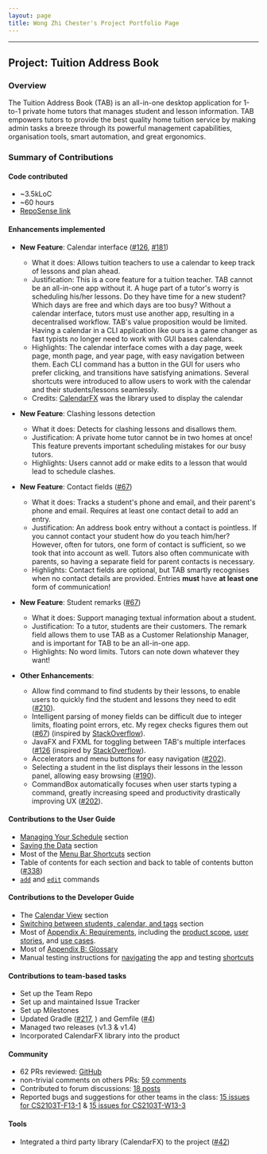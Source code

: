 ```yaml
---
layout: page
title: Wong Zhi Chester's Project Portfolio Page
---
```


------------------------------------------------------------------------------------------------------------------------

## Project: Tuition Address Book

### Overview

The Tuition Address Book (TAB) is an all-in-one desktop application for 1-to-1 private home tutors that manages student and lesson information.
TAB empowers tutors to provide the best quality home tuition service by making admin tasks a breeze through its powerful management capabilities, organisation tools, smart automation, and great ergonomics.

### Summary of Contributions

#### Code contributed

* ~3.5kLoC 
* ~60 hours 
* [RepoSense link](https://nus-cs2103-ay2122s1.github.io/tp-dashboard/?search=chester&sort=groupTitle&sortWithin=title&timeframe=commit&mergegroup=&groupSelect=groupByRepos&breakdown=true&checkedFileTypes=docs~functional-code~test-code~other&since=2021-09-17&tabOpen=true&tabAuthor=Chesterwongz&tabRepo=AY2122S1-CS2103T-F13-3%2Ftp%5Bmaster%5D&authorshipIsMergeGroup=false&authorshipFileTypes=docs~functional-code~test-code~other&authorshipIsBinaryFileTypeChecked=false&tabType=authorship)

#### Enhancements implemented

* **New Feature**: Calendar interface ([#126](https://github.com/AY2122S1-CS2103T-F13-3/tp/pull/126), [#181](https://github.com/AY2122S1-CS2103T-F13-3/tp/pull/181))
  * What it does: Allows tuition teachers to use a calendar to keep track of lessons and plan ahead.
  * Justification: This is a core feature for a tuition teacher. TAB cannot be an all-in-one app without it. 
    A huge part of a tutor's worry is scheduling his/her lessons. Do they have time for a new student? Which days are free and which days are too busy?
    Without a calendar interface, tutors must use another app, resulting in a decentralised workflow. TAB's value proposition would be limited.
    Having a calendar in a CLI application like ours is a game changer as fast typists no longer need to work with GUI bases calendars.
  * Highlights: The calendar interface comes with a day page, week page, month page, and year page, with easy navigation between them.
    Each CLI command has a button in the GUI for users who prefer clicking, and transitions have satisfying animations.
    Several shortcuts were introduced to allow users to work with the calendar and their students/lessons seamlessly.
  * Credits: [CalendarFX](https://github.com/dlsc-software-consulting-gmbh/CalendarFX) was the library used to display the calendar
  
* **New Feature**: Clashing lessons detection
  * What it does: Detects for clashing lessons and disallows them.
  * Justification: A private home tutor cannot be in two homes at once! This feature prevents important scheduling mistakes for our busy tutors. 
  * Highlights: Users cannot add or make edits to a lesson that would lead to schedule clashes.

* **New Feature**: Contact fields ([#67](https://github.com/AY2122S1-CS2103T-F13-3/tp/pull/67))
  * What it does: Tracks a student's phone and email, and their parent's phone and email. Requires at least one contact detail to add an entry.
  * Justification: An address book entry without a contact is pointless. If you cannot contact your student how do you teach him/her?
    However, often for tutors, one form of contact is sufficient, so we took that into account as well.
    Tutors also often communicate with parents, so having a separate field for parent contacts is necessary.
  * Highlights: Contact fields are optional, but TAB smartly recognises when no contact details are provided.
    Entries **must** have **at least one** form of communication!

* **New Feature**: Student remarks ([#67](https://github.com/AY2122S1-CS2103T-F13-3/tp/pull/19))
  * What it does: Support managing textual information about a student.
  * Justification: To a tutor, students are their customers. The remark field allows them to use TAB as a Customer Relationship Manager,
    and is important for TAB to be an all-in-one app.
  * Highlights: No word limits. Tutors can note down whatever they want!

* **Other Enhancements**:
  * Allow find command to find students by their lessons, to enable users to quickly find the student and lessons they need to edit ([#210](https://github.com/AY2122S1-CS2103T-F13-3/tp/pull/210)).
  * Intelligent parsing of money fields can be difficult due to integer limits, floating point errors, etc.
    My regex checks figures them out ([#67](https://github.com/AY2122S1-CS2103T-F13-3/tp/pull/67)) (inspired by [StackOverflow](https://stackoverflow.com/a/17867041)).
  * JavaFX and FXML for toggling between TAB's multiple interfaces ([#126](https://github.com/AY2122S1-CS2103T-F13-3/tp/pull/126) (inspired by [StackOverflow](https://stackoverflow.com/questions/16176701/switch-between-panes-in-javafx#:~:text=Replace%20just%20a%20specific%20pane,of%20the%20stack's%20child%20list.)).
  * Accelerators and menu buttons for easy navigation ([#202](https://github.com/AY2122S1-CS2103T-F13-3/tp/pull/202)).
  * Selecting a student in the list displays their lessons in the lesson panel, allowing easy browsing ([#190](https://github.com/AY2122S1-CS2103T-F13-3/tp/pull/190)).
  * CommandBox automatically focuses when user starts typing a command, greatly increasing speed and productivity drastically improving UX ([#202](https://github.com/AY2122S1-CS2103T-F13-3/tp/pull/202)).

<div style="page-break-after: always;"></div>

#### Contributions to the User Guide

* [Managing Your Schedule](../UserGuide.md#managing-your-schedule) section
* [Saving the Data](../UserGuide.md#saving-the-data) section
* Most of the [Menu Bar Shortcuts](../UserGuide.md#menu-bar-shortcuts) section
* Table of contents for each section and back to table of contents button ([#338](https://github.com/AY2122S1-CS2103T-F13-3/tp/pull/338))
* [`add`](../UserGuide.md#adding-a-student-add) and [`edit`](../UserGuide.md#editing-a-student-edit) commands

#### Contributions to the Developer Guide

* The [Calendar View](../DeveloperGuide.md#calendar-view) section
* [Switching between students, calendar, and tags](../DeveloperGuide.md#switching-between-students-calendar-and-tags) section
* Most of [Appendix A: Requirements](../DeveloperGuide.md#appendix-a-requirements), including the [product scope](../DeveloperGuide.md#product-scope), [user stories](../DeveloperGuide.md#user-stories), and [use cases](../DeveloperGuide.md#use-cases). 
* Most of [Appendix B: Glossary](../DeveloperGuide.md#appendix-b-glossary)
* Manual testing instructions for [navigating](../DeveloperGuide.md#navigation) the app and testing [shortcuts](../DeveloperGuide.md#shortcuts)

#### Contributions to team-based tasks

* Set up the Team Repo
* Set up and maintained Issue Tracker
* Set up Milestones
* Updated Gradle ([#217](https://github.com/AY2122S1-CS2103T-F13-3/tp/pull/217/files), ) and Gemfile ([#4](https://github.com/AY2122S1-CS2103T-F13-3/tp/pull/4/files))
* Managed two releases (v1.3 & v1.4)
* Incorporated CalendarFX library into the product

#### Community

* 62 PRs reviewed: [GitHub](https://github.com/AY2122S1-CS2103T-F13-3/tp/pulls?q=is%3Apr+is%3Aclosed+reviewed-by%3A%40me)
* non-trivial comments on others PRs: [59 comments](https://nus-cs2103-ay2122s1.github.io/dashboards/contents/tp-comments.html#43-wong-zhi-chester-chesterwongz-59-comments)
* Contributed to forum discussions: [18 posts](https://nus-cs2103-ay2122s1.github.io/dashboards/contents/forum-activities.html#24-wong-ster-chesterwongz-18-posts)
* Reported bugs and suggestions for other teams in the class: [15 issues for CS2103T-F13-1](https://github.com/AY2122S1-CS2103T-F13-1/tp/issues/created_by/Chesterwongz) & [15 issues for CS2103T-W13-3](https://github.com/Chesterwongz/ped/issues)

#### Tools

* Integrated a third party library (CalendarFX) to the project ([#42]())
